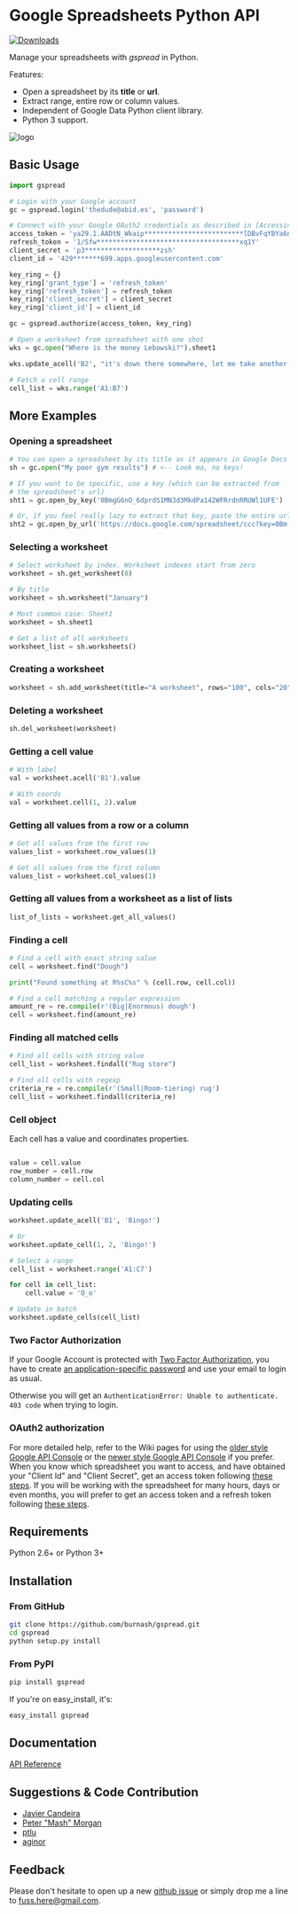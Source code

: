 # Google Spreadsheets Python API
[![Downloads](https://pypip.in/d/gspread/badge.png)](https://crate.io/packages/gspread)

Manage your spreadsheets with _gspread_ in Python.

Features:

* Open a spreadsheet by its **title** or **url**.
* Extract range, entire row or column values.
* Independent of Google Data Python client library.
* Python 3 support.

![logo](https://raw.github.com/burnash/gspread/master/gspread.png "")

## Basic Usage

```python
import gspread

# Login with your Google account
gc = gspread.login('thedude@abid.es', 'password')

# Connect with your Google OAuth2 credentials as described in [Accessing a Google API](https://developers.google.com/youtube/v3/guides/authentication#OAuth2_Calling_a_Google_API) and [Refreshing an Access Token](https://developers.google.com/youtube/v3/guides/authentication#OAuth2_Refreshing_a_Token)
access_token = 'ya29.1.AADtN_Wkaip*************************lDBvFqYBYa6nSFHW1C4Vgc'
refresh_token = '1/Sfw************************************xq1Y'
client_secret = 'p3*******************zsh'
client_id = '429*******699.apps.googleusercontent.com'

key_ring = {}
key_ring['grant_type'] = 'refresh_token'
key_ring['refresh_token'] = refresh_token
key_ring['client_secret'] = client_secret
key_ring['client_id'] = client_id

gc = gspread.authorize(access_token, key_ring)

# Open a worksheet from spreadsheet with one shot
wks = gc.open("Where is the money Lebowski?").sheet1

wks.update_acell('B2', "it's down there somewhere, let me take another look.")

# Fetch a cell range
cell_list = wks.range('A1:B7')
```

## More Examples

### Opening a spreadsheet

```python
# You can open a spreadsheet by its title as it appears in Google Docs
sh = gc.open("My poor gym results") # <-- Look ma, no keys!

# If you want to be specific, use a key (which can be extracted from
# the spreadsheet's url)
sht1 = gc.open_by_key('0BmgG6nO_6dprdS1MN3d3MkdPa142WFRrdnRRUWl1UFE')

# Or, if you feel really lazy to extract that key, paste the entire url
sht2 = gc.open_by_url('https://docs.google.com/spreadsheet/ccc?key=0Bm...FE&hl')
```

### Selecting a worksheet

```python
# Select worksheet by index. Worksheet indexes start from zero
worksheet = sh.get_worksheet(0)

# By title
worksheet = sh.worksheet("January")

# Most common case: Sheet1
worksheet = sh.sheet1

# Get a list of all worksheets
worksheet_list = sh.worksheets()
```

### Creating a worksheet

```python
worksheet = sh.add_worksheet(title="A worksheet", rows="100", cols="20")
```

### Deleting a worksheet

```python
sh.del_worksheet(worksheet)
```

### Getting a cell value

```python
# With label
val = worksheet.acell('B1').value

# With coords
val = worksheet.cell(1, 2).value
```

### Getting all values from a row or a column

```python
# Get all values from the first row
values_list = worksheet.row_values(1)

# Get all values from the first column
values_list = worksheet.col_values(1)
```

### Getting all values from a worksheet as a list of lists

```python
list_of_lists = worksheet.get_all_values()
```

### Finding a cell

```python
# Find a cell with exact string value
cell = worksheet.find("Dough")

print("Found something at R%sC%s" % (cell.row, cell.col))

# Find a cell matching a regular expression
amount_re = re.compile(r'(Big|Enormous) dough')
cell = worksheet.find(amount_re)
```

### Finding all matched cells

```python
# Find all cells with string value
cell_list = worksheet.findall("Rug store")

# Find all cells with regexp
criteria_re = re.compile(r'(Small|Room-tiering) rug')
cell_list = worksheet.findall(criteria_re)
```

### Cell object

Each cell has a value and coordinates properties.

```python

value = cell.value
row_number = cell.row
column_number = cell.col
```

### Updating cells

```python
worksheet.update_acell('B1', 'Bingo!')

# Or
worksheet.update_cell(1, 2, 'Bingo!')

# Select a range
cell_list = worksheet.range('A1:C7')

for cell in cell_list:
    cell.value = 'O_o'

# Update in batch
worksheet.update_cells(cell_list)
```

### Two Factor Authorization

If your Google Account is protected with [Two Factor Authorization](http://support.google.com/accounts/bin/answer.py?hl=en&answer=180744), 
you have to create [an application-specific password](https://accounts.google.com/b/0/IssuedAuthSubTokens?hl=en_GB) and use your email
to login as usual.

Otherwise you will get an `AuthenticationError: Unable to authenticate. 403 code` when trying to login.

### OAuth2 authorization

For more detailed help, refer to the Wiki pages for using the [older style Google API Console](https://github.com/FleetingClouds/gspread/wiki/How-to-get,-use-and-refresh-OAuth-access-tokens-for-gspread.#wiki-authenticationOld) or the 
[newer style Google API Console](https://github.com/FleetingClouds/gspread/wiki/How-to-get,-use-and-refresh-OAuth-access-tokens-for-gspread.#wiki-authenticationNew) if you prefer.  When you know which spreadsheet you want to access, and have obtained your "Client Id" and "Client Secret", get an access token following [these steps](https://github.com/FleetingClouds/gspread/wiki/How-to-get,-use-and-refresh-OAuth-access-tokens-for-gspread.#wiki-authorizationAccess).  If you will be working with the spreadsheet for many hours, days or even months, you will prefer to get an access token and a refresh token following [these steps](https://github.com/FleetingClouds/gspread/wiki/How-to-get,-use-and-refresh-OAuth-access-tokens-for-gspread.#wiki-authorizationRefresh).


## Requirements

Python 2.6+ or Python 3+

## Installation

### From GitHub

```sh
git clone https://github.com/burnash/gspread.git
cd gspread
python setup.py install
```

### From PyPI

```sh
pip install gspread
```

If you're on easy_install, it's:

```sh
easy_install gspread
```

## Documentation

[API Reference](http://burnash.github.com/gspread/)

## Suggestions & Code Contribution

- [Javier Candeira](https://github.com/candeira)
- [Peter "Mash" Morgan](https://github.com/ac001)
- [ptlu](https://github.com/ptlu)
- [aginor](https://github.com/aginor)

## Feedback

Please don't hesitate to open up a new [github issue](https://github.com/burnash/gspread/issues)
or simply drop me a line to <fuss.here@gmail.com>.
